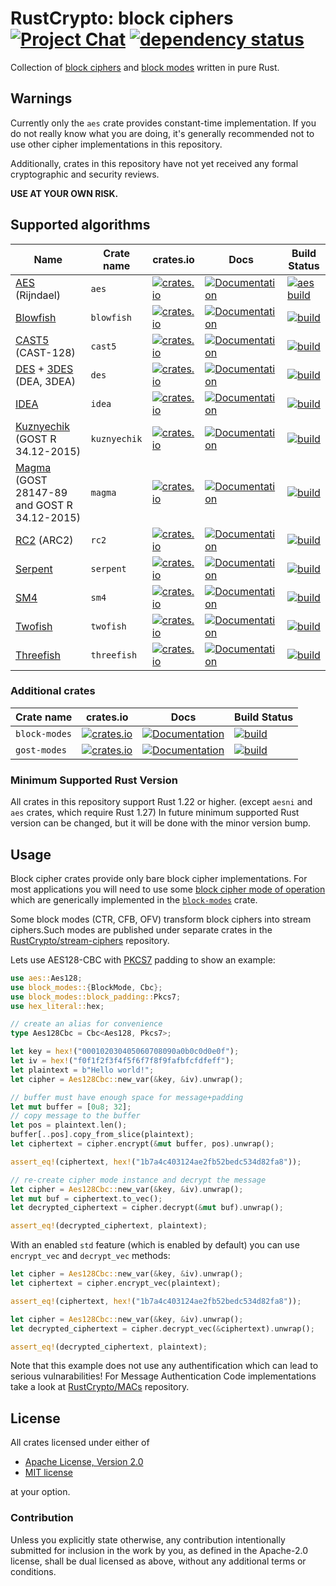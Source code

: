 # RustCrypto: block ciphers [![Project Chat][chat-image]][chat-link] [![dependency status][deps-image]][deps]

Collection of [block ciphers][1] and [block modes][2] written in pure Rust.

## Warnings

Currently only the `aes` crate provides constant-time implementation.
If you do not really know what you are doing, it's generally recommended not to
use other cipher implementations in this repository.

Additionally, crates in this repository have not yet received any formal
cryptographic and security reviews.

**USE AT YOUR OWN RISK.**

## Supported algorithms
| Name | Crate name | crates.io | Docs | Build Status |
|------|------------|-----------|------|--------------|
| [AES](https://en.wikipedia.org/wiki/Advanced_Encryption_Standard) (Rijndael) | `aes` | [![crates.io](https://img.shields.io/crates/v/aes.svg)](https://crates.io/crates/aes) | [![Documentation](https://docs.rs/aes/badge.svg)](https://docs.rs/aes) | [![aes build](https://github.com/RustCrypto/block-ciphers/workflows/aes/badge.svg?branch=master&event=push)](https://github.com/RustCrypto/block-ciphers/actions?query=workflow:aes+branch:master)
| [Blowfish](https://en.wikipedia.org/wiki/Blowfish_(cipher)) | `blowfish` | [![crates.io](https://img.shields.io/crates/v/blowfish.svg)](https://crates.io/crates/blowfish) | [![Documentation](https://docs.rs/blowfish/badge.svg)](https://docs.rs/blowfish) | [![build](https://github.com/RustCrypto/block-ciphers/workflows/blowfish/badge.svg?branch=master&event=push)](https://github.com/RustCrypto/block-ciphers/actions?query=workflow:blowfish+branch:master)
| [CAST5](https://en.wikipedia.org/wiki/CAST-128) (CAST-128) | `cast5` | [![crates.io](https://img.shields.io/crates/v/cast5.svg)](https://crates.io/crates/cast5) | [![Documentation](https://docs.rs/cast5/badge.svg)](https://docs.rs/cast5) | [![build](https://github.com/RustCrypto/block-ciphers/workflows/cast5/badge.svg?branch=master&event=push)](https://github.com/RustCrypto/block-ciphers/actions?query=workflow:cast5+branch:master)
| [DES](https://en.wikipedia.org/wiki/Data_Encryption_Standard) + [3DES](https://en.wikipedia.org/wiki/Triple_DES) (DEA, 3DEA) | `des` | [![crates.io](https://img.shields.io/crates/v/des.svg)](https://crates.io/crates/des) | [![Documentation](https://docs.rs/des/badge.svg)](https://docs.rs/des) | [![build](https://github.com/RustCrypto/block-ciphers/workflows/des/badge.svg?branch=master&event=push)](https://github.com/RustCrypto/block-ciphers/actions?query=workflow:des+branch:master)
| [IDEA](https://simple.wikipedia.org/wiki/International_Data_Encryption_Algorithm) | `idea` | [![crates.io](https://img.shields.io/crates/v/idea.svg)](https://crates.io/crates/idea) | [![Documentation](https://docs.rs/idea/badge.svg)](https://docs.rs/idea) | [![build](https://github.com/RustCrypto/block-ciphers/workflows/idea/badge.svg?branch=master&event=push)](https://github.com/RustCrypto/block-ciphers/actions?query=workflow:idea+branch:master)
| [Kuznyechik](https://en.wikipedia.org/wiki/Kuznyechik) (GOST R 34.12-2015)  | `kuznyechik` | [![crates.io](https://img.shields.io/crates/v/kuznyechik.svg)](https://crates.io/crates/kuznyechik) | [![Documentation](https://docs.rs/kuznyechik/badge.svg)](https://docs.rs/kuznyechik) | [![build](https://github.com/RustCrypto/block-ciphers/workflows/kuznyechik/badge.svg?branch=master&event=push)](https://github.com/RustCrypto/block-ciphers/actions?query=workflow:kuznyechik+branch:master)
| [Magma](https://en.wikipedia.org/wiki/GOST_(block_cipher)) (GOST 28147-89 and GOST R 34.12-2015) | `magma` | [![crates.io](https://img.shields.io/crates/v/magma.svg)](https://crates.io/crates/magma) | [![Documentation](https://docs.rs/magma/badge.svg)](https://docs.rs/magma) | [![build](https://github.com/RustCrypto/block-ciphers/workflows/magma/badge.svg?branch=master&event=push)](https://github.com/RustCrypto/block-ciphers/actions?query=workflow:magma+branch:master)
| [RC2](https://en.wikipedia.org/wiki/RC2) (ARC2) | `rc2` | [![crates.io](https://img.shields.io/crates/v/rc2.svg)](https://crates.io/crates/rc2) | [![Documentation](https://docs.rs/rc2/badge.svg)](https://docs.rs/rc2) | [![build](https://github.com/RustCrypto/block-ciphers/workflows/rc2/badge.svg?branch=master&event=push)](https://github.com/RustCrypto/block-ciphers/actions?query=workflow:rc2+branch:master)
| [Serpent](https://en.wikipedia.org/wiki/Serpent_(cipher)) | `serpent` | [![crates.io](https://img.shields.io/crates/v/serpent.svg)](https://crates.io/crates/serpent) | [![Documentation](https://docs.rs/serpent/badge.svg)](https://docs.rs/serpent) | [![build](https://github.com/RustCrypto/block-ciphers/workflows/serpent/badge.svg?branch=master&event=push)](https://github.com/RustCrypto/block-ciphers/actions?query=workflow:rc2+branch:master)
| [SM4](https://en.wikipedia.org/wiki/SM4_(cipher)) | `sm4` | [![crates.io](https://img.shields.io/crates/v/sm4.svg)](https://crates.io/crates/sm4) | [![Documentation](https://docs.rs/sm4/badge.svg)](https://docs.rs/sm4) | [![build](https://github.com/RustCrypto/block-ciphers/workflows/sm4/badge.svg?branch=master&event=push)](https://github.com/RustCrypto/block-ciphers/actions?query=workflow:sm4+branch:master)
| [Twofish](https://en.wikipedia.org/wiki/Twofish) | `twofish` | [![crates.io](https://img.shields.io/crates/v/twofish.svg)](https://crates.io/crates/twofish) | [![Documentation](https://docs.rs/twofish/badge.svg)](https://docs.rs/twofish) | [![build](https://github.com/RustCrypto/block-ciphers/workflows/twofish/badge.svg?branch=master&event=push)](https://github.com/RustCrypto/block-ciphers/actions?query=workflow:twofish+branch:master)
| [Threefish](https://en.wikipedia.org/wiki/Threefish) | `threefish` | [![crates.io](https://img.shields.io/crates/v/threefish.svg)](https://crates.io/crates/threefish) | [![Documentation](https://docs.rs/threefish/badge.svg)](https://docs.rs/threefish) | [![build](https://github.com/RustCrypto/block-ciphers/workflows/threefish/badge.svg?branch=master&event=push)](https://github.com/RustCrypto/block-ciphers/actions?query=workflow:threefish+branch:master)

### Additional crates

| Crate name | crates.io |  Docs  | Build Status |
|------------|-----------|--------|--------------|
| `block-modes` | [![crates.io](https://img.shields.io/crates/v/block-modes.svg)](https://crates.io/crates/block-modes) | [![Documentation](https://docs.rs/block-modes/badge.svg)](https://docs.rs/block-modes) | [![build](https://github.com/RustCrypto/block-ciphers/workflows/block-modes/badge.svg?branch=master&event=push)](https://github.com/RustCrypto/block-ciphers/actions?query=workflow:block-modes+branch:master)
| `gost-modes` | [![crates.io](https://img.shields.io/crates/v/gost-modes.svg)](https://crates.io/crates/gost-modes) | [![Documentation](https://docs.rs/gost-modes/badge.svg)](https://docs.rs/gost-modes) | [![build](https://github.com/RustCrypto/block-ciphers/workflows/gost-modes/badge.svg?branch=master&event=push)](https://github.com/RustCrypto/block-ciphers/actions?query=workflow:gost-modes+branch:master)

### Minimum Supported Rust Version
All crates in this repository support Rust 1.22 or higher. (except `aesni` and
`aes` crates, which require Rust 1.27) In future minimum supported Rust version
can be changed, but it will be done with the minor version bump.

## Usage
Block cipher crates provide only bare block cipher implementations. For most
applications you will need to use some [block cipher mode of operation](https://en.wikipedia.org/wiki/Block_cipher_mode_of_operation)
which are generically implemented in the [`block-modes`](https://docs.rs/block-modes/) crate.

Some block modes (CTR, CFB, OFV) transform block ciphers into stream ciphers.Such modes are published under separate crates in the
[RustCrypto/stream-ciphers][5] repository.

Lets use AES128-CBC with [PKCS7][3] padding to show an example:

```rust
use aes::Aes128;
use block_modes::{BlockMode, Cbc};
use block_modes::block_padding::Pkcs7;
use hex_literal::hex;

// create an alias for convenience
type Aes128Cbc = Cbc<Aes128, Pkcs7>;

let key = hex!("000102030405060708090a0b0c0d0e0f");
let iv = hex!("f0f1f2f3f4f5f6f7f8f9fafbfcfdfeff");
let plaintext = b"Hello world!";
let cipher = Aes128Cbc::new_var(&key, &iv).unwrap();

// buffer must have enough space for message+padding
let mut buffer = [0u8; 32];
// copy message to the buffer
let pos = plaintext.len();
buffer[..pos].copy_from_slice(plaintext);
let ciphertext = cipher.encrypt(&mut buffer, pos).unwrap();

assert_eq!(ciphertext, hex!("1b7a4c403124ae2fb52bedc534d82fa8"));

// re-create cipher mode instance and decrypt the message
let cipher = Aes128Cbc::new_var(&key, &iv).unwrap();
let mut buf = ciphertext.to_vec();
let decrypted_ciphertext = cipher.decrypt(&mut buf).unwrap();

assert_eq!(decrypted_ciphertext, plaintext);
```

With an enabled `std` feature (which is enabled by default) you can use
`encrypt_vec` and `decrypt_vec` methods:

```rust
let cipher = Aes128Cbc::new_var(&key, &iv).unwrap();
let ciphertext = cipher.encrypt_vec(plaintext);

assert_eq!(ciphertext, hex!("1b7a4c403124ae2fb52bedc534d82fa8"));

let cipher = Aes128Cbc::new_var(&key, &iv).unwrap();
let decrypted_ciphertext = cipher.decrypt_vec(&ciphertext).unwrap();

assert_eq!(decrypted_ciphertext, plaintext);
```

Note that this example does not use any authentification which can lead to
serious vulnarabilities! For Message Authentication Code implementations take
a look at [RustCrypto/MACs][4] repository.

## License

All crates licensed under either of

 * [Apache License, Version 2.0](http://www.apache.org/licenses/LICENSE-2.0)
 * [MIT license](http://opensource.org/licenses/MIT)

at your option.

### Contribution

Unless you explicitly state otherwise, any contribution intentionally submitted
for inclusion in the work by you, as defined in the Apache-2.0 license, shall be
dual licensed as above, without any additional terms or conditions.

[//]: # (badges)

[chat-image]: https://img.shields.io/badge/zulip-join_chat-blue.svg
[chat-link]: https://rustcrypto.zulipchat.com/#narrow/stream/260039-block-ciphers
[deps-image]: https://deps.rs/repo/github/RustCrypto/block-ciphers/status.svg
[deps]: https://deps.rs/repo/github/RustCrypto/block-ciphers

[//]: # (footnotes)

[1]: https://en.wikipedia.org/wiki/Block_cipher
[2]: https://en.wikipedia.org/wiki/Block_cipher_mode_of_operation
[3]: https://en.wikipedia.org/wiki/Padding_(cryptography)#PKCS%235_and_PKCS%237
[4]: https://github.com/RustCrypto/MACs
[5]: https://github.com/RustCrypto/stream-ciphers
